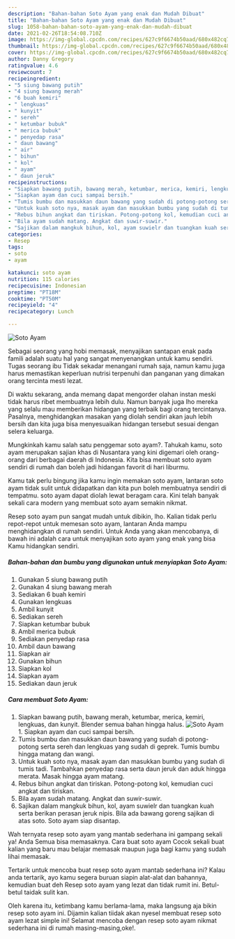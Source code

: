 ```yaml
---
description: "Bahan-bahan Soto Ayam yang enak dan Mudah Dibuat"
title: "Bahan-bahan Soto Ayam yang enak dan Mudah Dibuat"
slug: 1058-bahan-bahan-soto-ayam-yang-enak-dan-mudah-dibuat
date: 2021-02-26T18:54:08.710Z
image: https://img-global.cpcdn.com/recipes/627c9f6674b50aad/680x482cq70/soto-ayam-foto-resep-utama.jpg
thumbnail: https://img-global.cpcdn.com/recipes/627c9f6674b50aad/680x482cq70/soto-ayam-foto-resep-utama.jpg
cover: https://img-global.cpcdn.com/recipes/627c9f6674b50aad/680x482cq70/soto-ayam-foto-resep-utama.jpg
author: Danny Gregory
ratingvalue: 4.6
reviewcount: 7
recipeingredient:
- "5 siung bawang putih"
- "4 siung bawang merah"
- "6 buah kemiri"
- " lengkuas"
- " kunyit"
- " sereh"
- " ketumbar bubuk"
- " merica bubuk"
- " penyedap rasa"
- " daun bawang"
- " air"
- " bihun"
- " kol"
- " ayam"
- " daun jeruk"
recipeinstructions:
- "Siapkan bawang putih, bawang merah, ketumbar, merica, kemiri, lengkuas, dan kunyit. Blender semua bahan hingga halus."
- "Siapkan ayam dan cuci sampai bersih."
- "Tumis bumbu dan masukkan daun bawang yang sudah di potong-potong serta sereh dan lengkuas yang sudah di geprek. Tumis bumbu hingga matang dan wangi."
- "Untuk kuah soto nya, masak ayam dan masukkan bumbu yang sudah di tumis tadi. Tambahkan penyedap rasa serta daun jeruk dan aduk hingga merata. Masak hingga ayam matang."
- "Rebus bihun angkat dan tiriskan. Potong-potong kol, kemudian cuci angkat dan tiriskan."
- "Bila ayam sudah matang. Angkat dan suwir-suwir."
- "Sajikan dalam mangkuk bihun, kol, ayam suwielr dan tuangkan kuah serta berikan perasan jeruk nipis. Bila ada bawang goreng sajikan di atas soto. Soto ayam siap disantap."
categories:
- Resep
tags:
- soto
- ayam

katakunci: soto ayam 
nutrition: 115 calories
recipecuisine: Indonesian
preptime: "PT18M"
cooktime: "PT50M"
recipeyield: "4"
recipecategory: Lunch

---
```



![Soto Ayam](https://img-global.cpcdn.com/recipes/627c9f6674b50aad/680x482cq70/soto-ayam-foto-resep-utama.jpg)

Sebagai seorang yang hobi memasak, menyajikan santapan enak pada famili adalah suatu hal yang sangat menyenangkan untuk kamu sendiri. Tugas seorang ibu Tidak sekadar menangani rumah saja, namun kamu juga harus memastikan keperluan nutrisi terpenuhi dan panganan yang dimakan orang tercinta mesti lezat.

Di waktu  sekarang, anda memang dapat mengorder olahan instan meski tidak harus ribet membuatnya lebih dulu. Namun banyak juga lho mereka yang selalu mau memberikan hidangan yang terbaik bagi orang tercintanya. Pasalnya, menghidangkan masakan yang diolah sendiri akan jauh lebih bersih dan kita juga bisa menyesuaikan hidangan tersebut sesuai dengan selera keluarga. 



Mungkinkah kamu salah satu penggemar soto ayam?. Tahukah kamu, soto ayam merupakan sajian khas di Nusantara yang kini digemari oleh orang-orang dari berbagai daerah di Indonesia. Kita bisa membuat soto ayam sendiri di rumah dan boleh jadi hidangan favorit di hari liburmu.

Kamu tak perlu bingung jika kamu ingin memakan soto ayam, lantaran soto ayam tidak sulit untuk didapatkan dan kita pun boleh membuatnya sendiri di tempatmu. soto ayam dapat diolah lewat beragam cara. Kini telah banyak sekali cara modern yang membuat soto ayam semakin nikmat.

Resep soto ayam pun sangat mudah untuk dibikin, lho. Kalian tidak perlu repot-repot untuk memesan soto ayam, lantaran Anda mampu menghidangkan di rumah sendiri. Untuk Anda yang akan mencobanya, di bawah ini adalah cara untuk menyajikan soto ayam yang enak yang bisa Kamu hidangkan sendiri.

<!--inarticleads1-->

##### Bahan-bahan dan bumbu yang digunakan untuk menyiapkan Soto Ayam:

1. Gunakan 5 siung bawang putih
1. Gunakan 4 siung bawang merah
1. Sediakan 6 buah kemiri
1. Gunakan  lengkuas
1. Ambil  kunyit
1. Sediakan  sereh
1. Siapkan  ketumbar bubuk
1. Ambil  merica bubuk
1. Sediakan  penyedap rasa
1. Ambil  daun bawang
1. Siapkan  air
1. Gunakan  bihun
1. Siapkan  kol
1. Siapkan  ayam
1. Sediakan  daun jeruk




<!--inarticleads2-->

##### Cara membuat Soto Ayam:

1. Siapkan bawang putih, bawang merah, ketumbar, merica, kemiri, lengkuas, dan kunyit. Blender semua bahan hingga halus.
<img src="https://img-global.cpcdn.com/steps/e1e7d7f3c86e2377/160x128cq70/soto-ayam-langkah-memasak-1-foto.jpg" alt="Soto Ayam">1. Siapkan ayam dan cuci sampai bersih.
1. Tumis bumbu dan masukkan daun bawang yang sudah di potong-potong serta sereh dan lengkuas yang sudah di geprek. Tumis bumbu hingga matang dan wangi.
1. Untuk kuah soto nya, masak ayam dan masukkan bumbu yang sudah di tumis tadi. Tambahkan penyedap rasa serta daun jeruk dan aduk hingga merata. Masak hingga ayam matang.
1. Rebus bihun angkat dan tiriskan. Potong-potong kol, kemudian cuci angkat dan tiriskan.
1. Bila ayam sudah matang. Angkat dan suwir-suwir.
1. Sajikan dalam mangkuk bihun, kol, ayam suwielr dan tuangkan kuah serta berikan perasan jeruk nipis. Bila ada bawang goreng sajikan di atas soto. Soto ayam siap disantap.




Wah ternyata resep soto ayam yang mantab sederhana ini gampang sekali ya! Anda Semua bisa memasaknya. Cara buat soto ayam Cocok sekali buat kalian yang baru mau belajar memasak maupun juga bagi kamu yang sudah lihai memasak.

Tertarik untuk mencoba buat resep soto ayam mantab sederhana ini? Kalau anda tertarik, ayo kamu segera buruan siapin alat-alat dan bahannya, kemudian buat deh Resep soto ayam yang lezat dan tidak rumit ini. Betul-betul taidak sulit kan. 

Oleh karena itu, ketimbang kamu berlama-lama, maka langsung aja bikin resep soto ayam ini. Dijamin kalian tiidak akan nyesel membuat resep soto ayam lezat simple ini! Selamat mencoba dengan resep soto ayam nikmat sederhana ini di rumah masing-masing,oke!.

